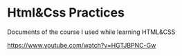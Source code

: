 # Html&Css Practices
 Documents of the course I used while learning HTML&CSS



 
 https://www.youtube.com/watch?v=HGTJBPNC-Gw
